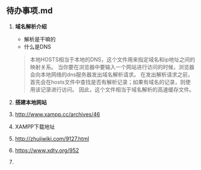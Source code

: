 
待办事项.md
----

1. **域名解析介绍**

    - 解析是干嘛的
    - 什么是DNS
 
    >本地HOSTS相当于本地的DNS，这个文件用来指定域名和ip地址之间的映射关系。
    >当你要在浏览器中要输入一个网站进行访问的时候，浏览器会向本地网络的dns服务器发出域名解析请求。
    >在发出解析请求之前，首先会在hosts文件中查找是否有解析记录；如果有域名的记录，则使用该记录进行访问。
    >因此，这个文件相当于域名解析的高速缓存文件。

2. **搭建本地网站**

3. http://www.xampp.cc/archives/46

4. XAMPP下载地址

5. http://zhujiwiki.com/9127.html
6. https://www.xdty.org/952
7. 
